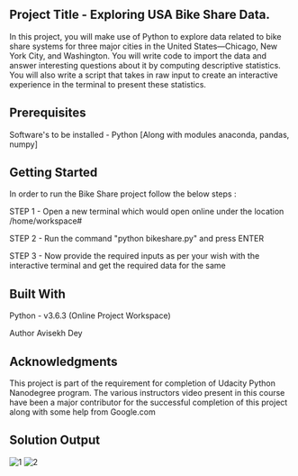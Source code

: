 ## Project Title - Exploring USA Bike Share Data.

In this project, you will make use of Python to explore data related to bike share systems for three major cities in the United States—Chicago, New York City, and Washington. You will write code to import the data and answer interesting questions about it by computing descriptive statistics. You will also write a script that takes in raw input to create an interactive experience in the terminal to present these statistics.

## Prerequisites

Software's to be installed - Python [Along with modules anaconda, pandas, numpy]

## Getting Started

In order to run the Bike Share project follow the below steps :

STEP 1 - Open a new terminal which would open online under the location /home/workspace#

STEP 2 - Run the command "python bikeshare.py" and press ENTER

STEP 3 - Now provide the required inputs as per your wish with the interactive terminal and get the required data for the same  

## Built With

Python - v3.6.3 (Online Project Workspace)

Author
Avisekh Dey

## Acknowledgments

This project is part of the requirement for completion of Udacity Python Nanodegree program.
The various instructors video present in this course have been a major contributor for the successful completion of this project along with some help from Google.com

## Solution Output

![1](https://user-images.githubusercontent.com/46341508/64040163-611f0a80-cb2a-11e9-9061-43f7a3b50c35.PNG)
![2](https://user-images.githubusercontent.com/46341508/64040164-611f0a80-cb2a-11e9-9c73-20e02465cbb1.PNG)
